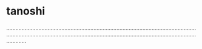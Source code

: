 # tanoshi
.....................................................................................................................................................................................................................................................................